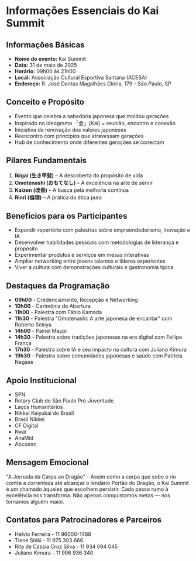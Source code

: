 # Informações Essenciais do Kai Summit

## Informações Básicas
- **Nome do evento:** Kai Summit
- **Data:** 31 de maio de 2025
- **Horário:** 09h00 às 21h00
- **Local:** Associação Cultural Esportiva Santana (ACESA)
- **Endereço:** R. José Dantas Magalhães Glória, 179 - São Paulo, SP

## Conceito e Propósito
- Evento que celebra a sabedoria japonesa que moldou gerações
- Inspirado no ideograma 「会」(Kai) = reunião, encontro e conexão
- Iniciativa de renovação dos valores japoneses
- Reencontro com princípios que atravessam gerações
- Hub de conhecimento onde diferentes gerações se conectam

## Pilares Fundamentais
1. **Ikigai (生き甲斐)** – A descoberta do propósito de vida
2. **Omotenashi (おもてなし)** – A excelência na arte de servir
3. **Kaizen (改善)** – A busca pela melhoria contínua
4. **Rinri (倫理)** – A prática da ética pura

## Benefícios para os Participantes
- Expandir repertório com palestras sobre empreendedorismo, inovação e IA
- Desenvolver habilidades pessoais com metodologias de liderança e propósito
- Experimentar produtos e serviços em mesas interativas
- Ampliar networking entre jovens talentos e líderes experientes
- Viver a cultura com demonstrações culturais e gastronomia típica

## Destaques da Programação
- **09h00** - Credenciamento, Recepção e Networking
- **10h00** - Cerimônia de Abertura
- **11h00** - Palestra com Fábio Kamada
- **11h30** - Palestra "Omotenashi: A arte japonesa de encantar" com Roberto Sekiya
- **14h00** - Painel Maypi
- **14h30** - Palestra sobre tradições japonesas na era digital com Fellipe França
- **17h30** - Palestra sobre IA e seu impacto na cultura com Juliano Kimura
- **19h30** - Palestra sobre comunidades japonesas e saúde com Patrícia Nagase

## Apoio Institucional
- SPN
- Rotary Club de São Paulo Pró-Juventude
- Laços Humanitários
- Nikkei Keiyukai do Brasil
- Brasil Nikkei
- CF Digital
- Kwai
- AnaMid
- Abcomm

## Mensagem Emocional
"A Jornada da Carpa ao Dragão" - Assim como a carpa que sobe o rio contra a correnteza até alcançar o lendário Portão do Dragão, o Kai Summit é um chamado àqueles que escolhem persistir. Cada passo rumo à excelência nos transforma. Não apenas conquistamos metas — nos tornamos alguém maior.

## Contatos para Patrocinadores e Parceiros
- Hélvio Ferreira - 11 96000-1488
- Tiene Shiki - 11 975 303 666
- Rita de Cássia Cruz Silva - 11 934 094 045
- Juliano Kimura - 11 996 936 340
